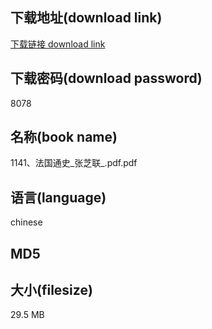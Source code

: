 ## 下载地址(download link)
[下载链接 download link](https://tutu365.netlify.app/?s=1141%E3%80%81%E6%B3%95%E5%9B%BD%E9%80%9A%E5%8F%B2_%E5%BC%A0%E8%8A%9D%E8%81%94_.pdf)

## 下载密码(download password)
8078

## 名称(book name)
1141、法国通史_张芝联_.pdf.pdf

## 语言(language)
chinese

## MD5


## 大小(filesize)
29.5 MB
